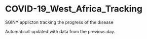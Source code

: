 # COVID-19_West_Africa_Tracking

SGINY applicton tracking the progress of the disease

Automaticall updated with data from the previous day.
